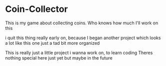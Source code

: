 # Coin-Collector
This is my game about collecting coins. Who knows how much I'll work on this <NO LONGER WORKING ON THIS>
  
  i quit this thing really early on, because I began another project which looks a lot like this one just a tad bit more organized

This is really just a little project i wanna work on, to learn coding
Theres nothing special here just yet but maybe in the future
